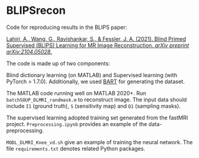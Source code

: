 # BLIPSrecon
Code for reproducing results in the BLIPS paper:

[Lahiri, A., Wang, G., Ravishankar, S., & Fessler, J. A. (2021). Blind Primed Supervised (BLIPS) Learning  for MR Image Reconstruction. *arXiv preprint arXiv:2104.05028*.](https://arxiv.org/abs/2104.05028)

The code is made up of two components: 

Blind dictionary learning (on MATLAB) and Supervised learning (with PyTorch > 1.7.0). Additionally, we used [BART](https://mrirecon.github.io/bart/) for generating the dataset. 

The MATLAB code running well on MATLAB 2020+. Run `batchSOUP_DLMRI_randmask.m` to reconstruct image. The input data should include `I1` (ground truth), `S` (sensitivity map) and `Q1` (sampling masks).

The supervised learning adopted training set generated from the fastMRI project. `Preprocessing.ipynb` provides an example of the data-preprocessing.

`MODL_DLMRI_Knee_vd.sh` give an example of training the neural network. The file `requirements.txt` denotes related Python packages.
